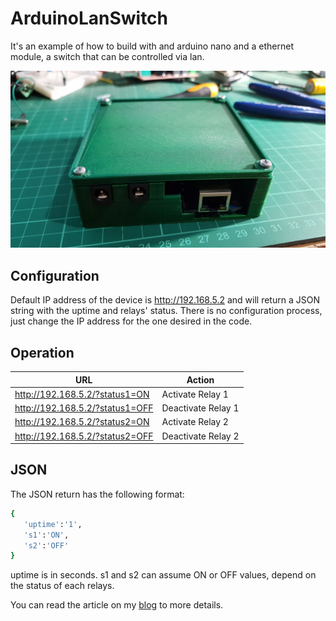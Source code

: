 # ArduinoLanSwitch

It's an example of how to build with and arduino nano and a ethernet module, a switch that can be controlled via lan.

![alt text](https://raw.githubusercontent.com/gsampallo/ArduinoLanSwitch/master/image/ArduinoLanSwitch1.jpg "Diagrama")

## Configuration

Default IP address of the device is http://192.168.5.2 and will return a JSON string with the uptime and relays' status.
There is no configuration process, just change the IP address for the one desired in the code.

## Operation

|URL|Action|
| ------ | ------ |
|http://192.168.5.2/?status1=ON| Activate Relay 1|
|http://192.168.5.2/?status1=OFF| Deactivate Relay 1|
|http://192.168.5.2/?status2=ON| Activate Relay 2|
|http://192.168.5.2/?status2=OFF| Deactivate Relay 2|

## JSON

The JSON return has the following format:


```sh
{ 
   'uptime':'1',
   's1':'ON',
   's2':'OFF'
}
```

uptime is in seconds. s1 and s2 can assume ON or OFF values, depend on the status of each relays.

You can read the article on my [blog](https://www.gsampallo.com/blog/?p=612) to more details.